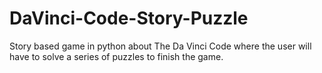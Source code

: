 # DaVinci-Code-Story-Puzzle
Story based game in python about The Da Vinci Code where the user will have to solve a series of puzzles to finish the game.
